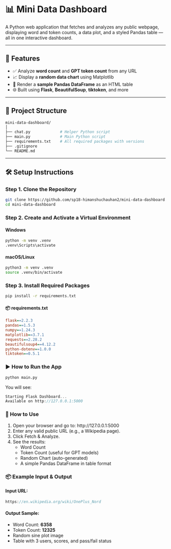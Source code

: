 # 📊 Mini Data Dashboard

A Python web application that fetches and analyzes any public webpage, displaying word and token counts, a data plot, and a styled Pandas table — all in one interactive dashboard.

---

## 🚀 Features

- ✅ Analyze **word count** and **GPT token count** from any URL
- 📈 Display a **random data chart** using Matplotlib
- 🧮 Render a **sample Pandas DataFrame** as an HTML table
- 🌐 Built using **Flask**, **BeautifulSoup**, **tiktoken**, and more

---

## 📁 Project Structure

```bash
mini-data-dashboard/
│
├── chat.py             # Helper Python script
├── main.py             # Main Python script
├── requirements.txt    # All required packages with versions
├── .gitignore  
└── README.md
```

---

## 🛠️ Setup Instructions

### Step 1. Clone the Repository

```bash
git clone https://github.com/sp18-himanshuchauhan2/mini-data-dashboard.git
cd mini-data-dashboard
```

### Step 2. Create and Activate a Virtual Environment

#### Windows
```bash
python -m venv .venv
.venv\Scripts\activate
```

#### macOS/Linux
```bash
python3 -m venv .venv
source .venv/bin/activate
```

### Step 3. Install Required Packages

```bash
pip install -r requirements.txt
```

#### 📦 requirements.txt
```ini
flask==2.2.3
pandas==1.5.3
numpy==1.24.3
matplotlib==3.7.1
requests==2.28.2
beautifulsoup4==4.12.2
python-dotenv==1.0.0
tiktoken==0.5.1
```

### ▶️ How to Run the App

```bash
python main.py
```

<p>You will see:</p>

```cpp
Starting Flask Dashboard...
Available on http://127.0.0.1:5000
```

### 🧪 How to Use
<ol>
    <li>Open your browser and go to: http://127.0.0.1:5000</li>
    <li>Enter any valid public URL (e.g., a Wikipedia page).</li>
    <li>Click Fetch & Analyze.</li>
    <li>See the results:<ul>
        <li>Word Count</li>
        <li>Token Count (useful for GPT models)</li>
        <li>Random Chart (auto-generated)</li>
        <li>A simple Pandas DataFrame in table format</li>
    </ul></li>
</ol>

### 📦 Example Input & Output

#### Input URL:

```cpp
https://en.wikipedia.org/wiki/OnePlus_Nord
```

#### Output Sample:
<ul>
    <li>Word Count: <b>6358</b></li>
    <li>Token Count: <b>12325</b></li>
    <li>Random sine plot image</li>
    <li>Table with 3 users, scores, and pass/fail status</li>
</ul>
